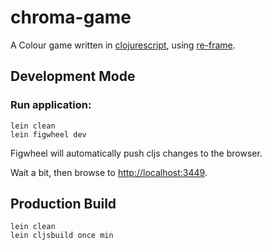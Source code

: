 # chroma-game

A Colour game written in [clojurescript](https://github.com/clojure/clojurescript), using [re-frame](https://github.com/Day8/re-frame).

## Development Mode

### Run application:

```
lein clean
lein figwheel dev
```

Figwheel will automatically push cljs changes to the browser.

Wait a bit, then browse to [http://localhost:3449](http://localhost:3449).

## Production Build

```
lein clean
lein cljsbuild once min
```
